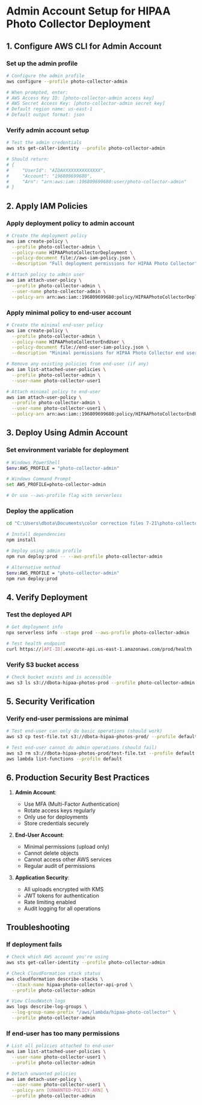 # Admin Account Setup for HIPAA Photo Collector Deployment

## 1. Configure AWS CLI for Admin Account

### Set up the admin profile
```bash
# Configure the admin profile
aws configure --profile photo-collector-admin

# When prompted, enter:
# AWS Access Key ID: [photo-collector-admin access key]
# AWS Secret Access Key: [photo-collector-admin secret key]
# Default region name: us-east-1
# Default output format: json
```

### Verify admin account setup
```bash
# Test the admin credentials
aws sts get-caller-identity --profile photo-collector-admin

# Should return:
# {
#     "UserId": "AIDAXXXXXXXXXXXXXX",
#     "Account": "196809699680",
#     "Arn": "arn:aws:iam::196809699680:user/photo-collector-admin"
# }
```

## 2. Apply IAM Policies

### Apply deployment policy to admin account
```bash
# Create the deployment policy
aws iam create-policy \
  --profile photo-collector-admin \
  --policy-name HIPAAPhotoCollectorDeployment \
  --policy-document file://aws-iam-policy.json \
  --description "Full deployment permissions for HIPAA Photo Collector"

# Attach policy to admin user
aws iam attach-user-policy \
  --profile photo-collector-admin \
  --user-name photo-collector-admin \
  --policy-arn arn:aws:iam::196809699680:policy/HIPAAPhotoCollectorDeployment
```

### Apply minimal policy to end-user account
```bash
# Create the minimal end-user policy
aws iam create-policy \
  --profile photo-collector-admin \
  --policy-name HIPAAPhotoCollectorEndUser \
  --policy-document file://end-user-iam-policy.json \
  --description "Minimal permissions for HIPAA Photo Collector end users"

# Remove any existing policies from end-user (if any)
aws iam list-attached-user-policies \
  --profile photo-collector-admin \
  --user-name photo-collector-user1

# Attach minimal policy to end-user
aws iam attach-user-policy \
  --profile photo-collector-admin \
  --user-name photo-collector-user1 \
  --policy-arn arn:aws:iam::196809699680:policy/HIPAAPhotoCollectorEndUser
```

## 3. Deploy Using Admin Account

### Set environment variable for deployment
```bash
# Windows PowerShell
$env:AWS_PROFILE = "photo-collector-admin"

# Windows Command Prompt
set AWS_PROFILE=photo-collector-admin

# Or use --aws-profile flag with serverless
```

### Deploy the application
```bash
cd "C:\Users\dbota\Documents\color correction files 7-21\photo-collector\hipaa-compliant-version\server"

# Install dependencies
npm install

# Deploy using admin profile
npm run deploy:prod -- --aws-profile photo-collector-admin

# Alternative method
$env:AWS_PROFILE = "photo-collector-admin"
npm run deploy:prod
```

## 4. Verify Deployment

### Test the deployed API
```bash
# Get deployment info
npx serverless info --stage prod --aws-profile photo-collector-admin

# Test health endpoint
curl https://[API-ID].execute-api.us-east-1.amazonaws.com/prod/health
```

### Verify S3 bucket access
```bash
# Check bucket exists and is accessible
aws s3 ls s3://dbota-hipaa-photos-prod --profile photo-collector-admin
```

## 5. Security Verification

### Verify end-user permissions are minimal
```bash
# Test end-user can only do basic operations (should work)
aws s3 cp test-file.txt s3://dbota-hipaa-photos-prod/ --profile default

# Test end-user cannot do admin operations (should fail)
aws s3 rm s3://dbota-hipaa-photos-prod/test-file.txt --profile default
aws lambda list-functions --profile default
```

## 6. Production Security Best Practices

1. **Admin Account**:
   - Use MFA (Multi-Factor Authentication)
   - Rotate access keys regularly
   - Only use for deployments
   - Store credentials securely

2. **End-User Account**:
   - Minimal permissions (upload only)
   - Cannot delete objects
   - Cannot access other AWS services
   - Regular audit of permissions

3. **Application Security**:
   - All uploads encrypted with KMS
   - JWT tokens for authentication
   - Rate limiting enabled
   - Audit logging for all operations

## Troubleshooting

### If deployment fails
```bash
# Check which AWS account you're using
aws sts get-caller-identity --profile photo-collector-admin

# Check CloudFormation stack status
aws cloudformation describe-stacks \
  --stack-name hipaa-photo-collector-api-prod \
  --profile photo-collector-admin

# View CloudWatch logs
aws logs describe-log-groups \
  --log-group-name-prefix "/aws/lambda/hipaa-photo-collector" \
  --profile photo-collector-admin
```

### If end-user has too many permissions
```bash
# List all policies attached to end-user
aws iam list-attached-user-policies \
  --user-name photo-collector-user1 \
  --profile photo-collector-admin

# Detach unwanted policies
aws iam detach-user-policy \
  --user-name photo-collector-user1 \
  --policy-arn [UNWANTED-POLICY-ARN] \
  --profile photo-collector-admin
```